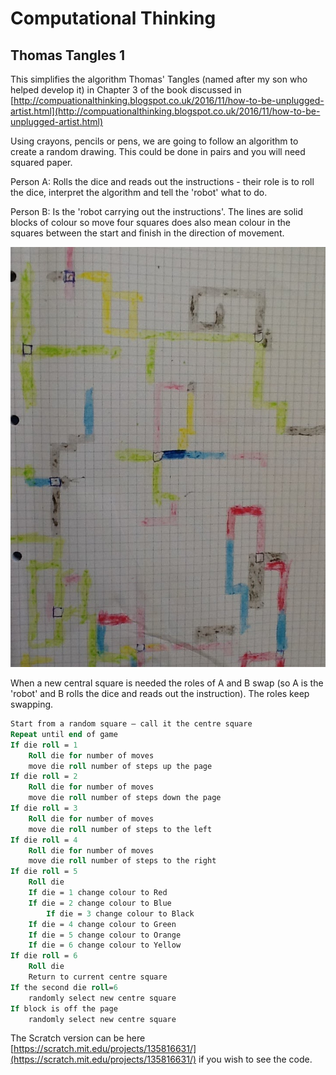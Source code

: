 # Computational Thinking

## Thomas Tangles 1

This simplifies the algorithm Thomas' Tangles (named after my son who helped develop it) in Chapter 3 of the book discussed in [http://compuationalthinking.blogspot.co.uk/2016/11/how-to-be-unplugged-artist.html](http://compuationalthinking.blogspot.co.uk/2016/11/how-to-be-unplugged-artist.html)

Using crayons, pencils or pens, we are going to follow an algorithm to create a random drawing. This could be done in pairs and you will need squared paper.

Person A: Rolls the dice and reads out the instructions - their role is to roll the dice, interpret the algorithm and tell the 'robot' what to do.

Person B: Is the 'robot carrying out the instructions'. The lines are solid blocks of colour so move four squares does also mean colour in the squares between the start and finish in the direction of movement.

![Thomas's Tangles](figures/tt1.JPG)

When a new central square is needed the roles of A and B swap (so A is the 'robot' and B rolls the dice and reads out the instruction). The roles keep swapping.

```ps
Start from a random square – call it the centre square
Repeat until end of game
If die roll = 1
    Roll die for number of moves
    move die roll number of steps up the page
If die roll = 2
    Roll die for number of moves
    move die roll number of steps down the page
If die roll = 3
    Roll die for number of moves
    move die roll number of steps to the left 
If die roll = 4
    Roll die for number of moves
    move die roll number of steps to the right
If die roll = 5
    Roll die
    If die = 1 change colour to Red
    If die = 2 change colour to Blue
        If die = 3 change colour to Black
    If die = 4 change colour to Green
    If die = 5 change colour to Orange
    If die = 6 change colour to Yellow
If die roll = 6
    Roll die
    Return to current centre square
If the second die roll=6
    randomly select new centre square
If block is off the page
    randomly select new centre square
```
The Scratch version can be here [https://scratch.mit.edu/projects/135816631/](https://scratch.mit.edu/projects/135816631/) if you wish to see the code.